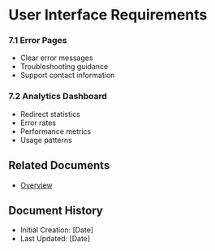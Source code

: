 # User Interface Requirements

### 7.1 Error Pages
- Clear error messages
- Troubleshooting guidance
- Support contact information

### 7.2 Analytics Dashboard
- Redirect statistics
- Error rates
- Performance metrics
- Usage patterns

## Related Documents
- [Overview](overview.md)

## Document History
- Initial Creation: [Date]
- Last Updated: [Date] 
